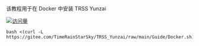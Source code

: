 该教程用于在 Docker 中安装 TRSS Yunzai

[![访问量](https://profile-counter.glitch.me/TimeRainStarSky-Docker/count.svg)](https://docker.com)

```
bash <(curl -L https://gitee.com/TimeRainStarSky/TRSS_Yunzai/raw/main/Guide/Docker.sh)
```